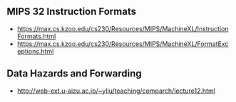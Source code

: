 ## MIPS 32 Instruction Formats 

- https://max.cs.kzoo.edu/cs230/Resources/MIPS/MachineXL/InstructionFormats.html
- https://max.cs.kzoo.edu/cs230/Resources/MIPS/MachineXL/FormatExceptions.html

## Data Hazards and Forwarding

- http://web-ext.u-aizu.ac.jp/~yliu/teaching/comparch/lecture12.html
